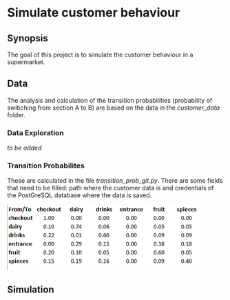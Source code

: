 # Simulate customer behaviour

## Synopsis
The goal of this project is to simulate the customer behaviour in a supermarket.

## Data
The analysis and calculation of the transition probabilities (probability of switiching from section A to B) are based on the data in the *customer_data* folder. 

### Data Exploration
*to be added*

### Transition Probabilites
These are calculated in the file *transition_prob_git.py*. There are some fields that need to be filled: path where the customer data is and credentials of the PostGreSQL database where the data is saved.

![Screenshot](tran_prob.png)


## Simulation










